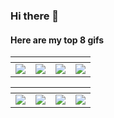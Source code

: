 ### Hi there 👋

#### Here are my top 8 gifs

[]() | []() | []() | []()
--- | --- | --- | ---
![](https://media.giphy.com/media/EcLqK3yJEE1yw/giphy.gif) | ![](https://media.giphy.com/media/h0MTqLyvgG0Ss/giphy.gif) | ![](https://media.giphy.com/media/MO9ARnIhzxnxu/giphy.gif) | ![](https://media.giphy.com/media/X4M6homF66qFq/giphy.gif)

[]() | []() | []() | []()
--- | --- | --- | ---
![](https://media.giphy.com/media/r5I1QKdX3bSCY/giphy.gif) | ![](https://media.giphy.com/media/e5kbmb3wX3J1S/giphy.gif) | ![](https://media.giphy.com/media/NUwoRZzHc2Bws/giphy.gif) | ![](https://media.giphy.com/media/5B4Dl7V8cFaYo/giphy.gif)



<!--
**jjziv/jjziv** is a ✨ _special_ ✨ repository because its `README.md` (this file) appears on your GitHub profile.

Here are some ideas to get you started:

- 🔭 I’m currently working on ...
- 🌱 I’m currently learning ...
- 👯 I’m looking to collaborate on ...
- 🤔 I’m looking for help with ...
- 💬 Ask me about ...
- 📫 How to reach me: ...
- 😄 Pronouns: ...
- ⚡ Fun fact: ...
-->
